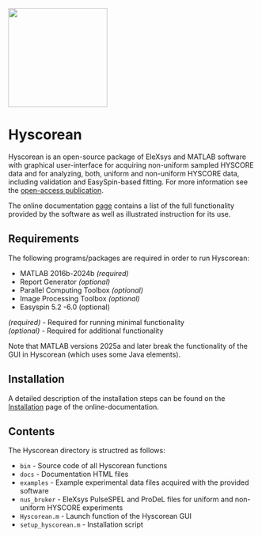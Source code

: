 <img src="https://github.com/luisfabib/Hyscorean/blob/master/bin/logo.png" width="200" />

Hyscorean
==========

Hyscorean is an open-source package of EleXsys and MATLAB software with graphical user-interface for acquiring non-uniform sampled HYSCORE data and for analyzing, both, uniform and non-uniform HYSCORE data, including validation and EasySpin-based fitting. For more information see the [open-access publication](https://doi.org/10.1016/j.jmr.2019.106576).

The online documentation [page](https://hyscorean.s3.eu-central-1.amazonaws.com/index.html) contains a list of the full functionality provided by the software as well as illustrated instruction for its use.


Requirements
-------------

The following programs/packages are required in order to run Hyscorean:

 * MATLAB 2016b-2024b *(required)*
 * Report Generator *(optional)*
 * Parallel Computing Toolbox *(optional)*
 * Image Processing Toolbox *(optional)*
 * Easyspin 5.2 -6.0 (optional)
 
 *(required)* - Required for running minimal functionality <br>
 *(optional)* - Required for additional functionality

 Note that MATLAB versions 2025a and later break the functionality of the GUI in Hyscorean (which uses some Java elements). 

Installation
-------------

A detailed description of the installation steps can be found on the [Installation](https://hyscorean.s3.eu-central-1.amazonaws.com/installation.html) page of the online-documentation.

Contents
----------
The Hyscorean directory is structred as follows:

 - ``bin`` - Source code of all Hyscorean functions
 - ``docs`` - Documentation HTML files
 - ``examples`` - Example experimental data files acquired with the provided software
 - ``nus_bruker`` - EleXsys PulseSPEL and ProDeL files for uniform and non-uniform HYSCORE experiments
 - ``Hyscorean.m`` - Launch function of the Hyscorean GUI
 - ``setup_hyscorean.m`` - Installation script
 
 

